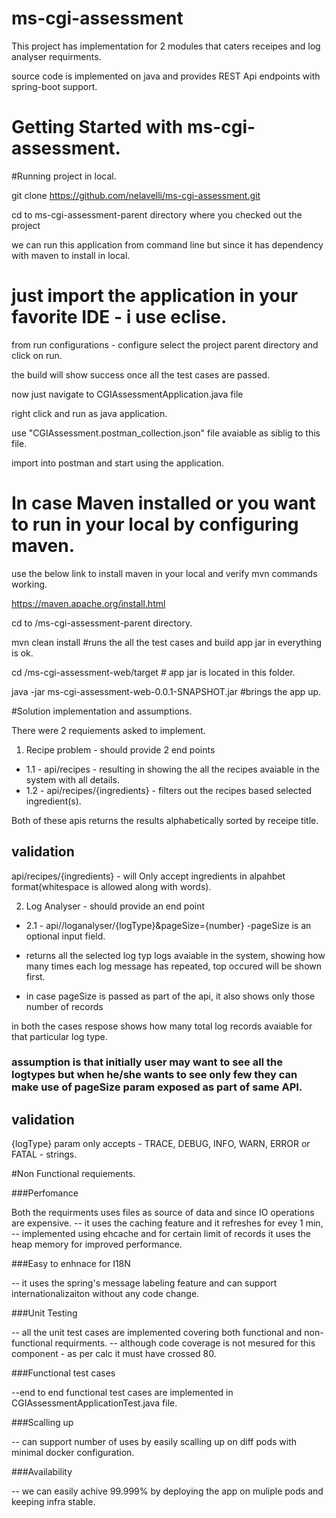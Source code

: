 # ms-cgi-assessment

This project has implementation for 2 modules that caters receipes and log analyser requirments.

source code is implemented on java and provides REST Api endpoints with spring-boot support.

# Getting Started with ms-cgi-assessment.

#Running project in local.

git clone https://github.com/nelavelli/ms-cgi-assessment.git

cd to ms-cgi-assessment-parent directory where you checked out the project

we can run this application from command line but since it has dependency with maven to install in local.

# just import the application in your favorite IDE - i use eclise.

from run configurations - configure select the project parent directory and click on run.

the build will show success once all the test cases are passed.

now just navigate to CGIAssessmentApplication.java file

right click and run as java application.

use "CGIAssessment.postman_collection.json" file avaiable as siblig to this file.

import into postman and start using the application.


# In case Maven installed or you want to run in your local by configuring maven.

use the below link to install maven in your local and verify mvn commands working.

https://maven.apache.org/install.html

cd to /ms-cgi-assessment-parent directory.

mvn clean install #runs the all the test cases and build app jar in everything is ok.

cd /ms-cgi-assessment-web/target # app jar is located in this folder.

java -jar ms-cgi-assessment-web-0.0.1-SNAPSHOT.jar #brings the app up.


#Solution implementation and assumptions.

There were 2 requiements asked to implement.

1. Recipe problem - should provide 2 end points
 - 1.1 - api/recipes - resulting in showing the all the recipes avaiable in the system with all details. 
 - 1.2 - api/recipes/{ingredients} - filters out the recipes based selected ingredient(s).

Both of these apis returns the results alphabetically sorted by receipe title.

validation
----------
api/recipes/{ingredients} - will Only accept ingredients in alpahbet format(whitespace is allowed along with words).

2. Log Analyser - should provide an end point
 - 2.1 - api//loganalyser/{logType}&pageSize={number} -pageSize is an optional input field.

- returns all the selected log typ logs avaiable in the system, showing how many times each log message has repeated, top occured will be shown first. 
- in case pageSize is passed as part of the api, it also shows only those number of records 

in both the cases respose shows how many total log records avaiable for that particular log type.

### assumption is that initially user may want to see all the logtypes but when he/she wants to see only few they can make use of pageSize param exposed as part of same API.

validation
----------
{logType} param only accepts - TRACE, DEBUG, INFO, WARN, ERROR or FATAL - strings.

#Non Functional requiements.

###Perfomance

Both the requirments uses files as source of data and since IO operations are expensive.
-- it uses the caching feature and it refreshes for evey 1 min, 
-- implemented using ehcache and for certain limit of records it uses the heap memory for improved performance. 

###Easy to enhnace for I18N

-- it uses the spring's message labeling feature and can support internationalizaiton without any code change.

###Unit Testing

-- all the unit test cases are implemented covering both functional and non-functional requirments.
-- although code coverage is not mesured for this component - as per calc it must have crossed 80.

###Functional test cases

--end to end functional test cases are implemented in CGIAssessmentApplicationTest.java file.

###Scalling up

-- can support number of uses by easily scalling up on diff pods with minimal docker configuration.

###Availability

-- we can easily achive 99.999% by deploying the app on muliple pods and keeping infra stable.
